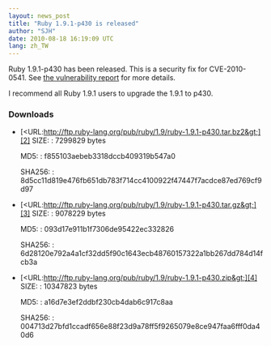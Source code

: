 ```yaml
---
layout: news_post
title: "Ruby 1.9.1-p430 is released"
author: "SJH"
date: 2010-08-18 16:19:09 UTC
lang: zh_TW
---
```


Ruby 1.9.1-p430 has been released. This is a security fix for
CVE-2010-0541. See [the vulnerability report][1] for more details.

I recommend all Ruby 1.9.1 users to upgrade the 1.9.1 to p430.

### Downloads

* [&lt;URL:http://ftp.ruby-lang.org/pub/ruby/1.9/ruby-1.9.1-p430.tar.bz2&gt;][2]
  SIZE:
  : 7299829 bytes

  MD5:
  : f855103aebeb3318dccb409319b547a0

  SHA256:
  : 8d5cc11d819e476fb651db783f714cc4100922f47447f7acdce87ed769cf9d97

* [&lt;URL:http://ftp.ruby-lang.org/pub/ruby/1.9/ruby-1.9.1-p430.tar.gz&gt;][3]
  SIZE:
  : 9078229 bytes

  MD5:
  : 093d17e911b1f7306de95422ec332826

  SHA256:
  : 6d28120e792a4a1cf32dd5f90c1643ecb48760157322a1bb267dd784d14fcb3a

* [&lt;URL:http://ftp.ruby-lang.org/pub/ruby/1.9/ruby-1.9.1-p430.zip&gt;][4]
  SIZE:
  : 10347823 bytes

  MD5:
  : a16d7e3ef2ddbf230cb4dab6c917c8aa

  SHA256:
  : 004713d27bfd1ccadf656e88f23d9a78ff5f9265079e8ce947faa6fff0da40d6



[1]: http://www.ruby-lang.org/en/news/2010/08/16/xss-in-webrick-cve-2010-0541/ 
[2]: http://ftp.ruby-lang.org/pub/ruby/1.9/ruby-1.9.1-p430.tar.bz2 
[3]: http://ftp.ruby-lang.org/pub/ruby/1.9/ruby-1.9.1-p430.tar.gz 
[4]: http://ftp.ruby-lang.org/pub/ruby/1.9/ruby-1.9.1-p430.zip 
